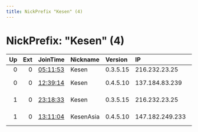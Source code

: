 ```yaml
---
title: NickPrefix "Kesen" (4)
---
```


# NickPrefix: "Kesen" (4)

|   Up |   Ext | JoinTime                                                                                            | Nickname   | Version   | IP              | AS               | CC   |   ORp |   Dirp | OS    | Contact                             |   eFamMembers |
|-----:|------:|:----------------------------------------------------------------------------------------------------|:-----------|:----------|:----------------|:-----------------|:-----|------:|-------:|:------|:------------------------------------|--------------:|
|    0 |     0 | [05:11:53](https://metrics.torproject.org/rs.html#details/FDB960FD3D79A14D89B7BC841D012FA2D1489190) | Kesen      | 0.3.5.15  | 216.232.23.25   | ASN852           | ca   |  9001 |   9030 | Linux | k@kesen.wang                        |             1 |
|    0 |     0 | [12:39:14](https://metrics.torproject.org/rs.html#details/19AD4C12B4D34E51DDEC99A92ACC30BE173F3EBF) | Kesen      | 0.4.5.10  | 137.184.83.239  | DIGITALOCEAN-ASN | us   |  9001 |      0 | Linux | tor@protonmail.ca                   |             1 |
|    1 |     0 | [23:18:33](https://metrics.torproject.org/rs.html#details/819906DE6AC48205FC66E541ABABF3D86CB845CF) | Kesen      | 0.3.5.15  | 216.232.23.25   | ASN852           | ca   |  9001 |   9030 | Linux | marmot-tracers dot 0d at icloud dot |             2 |
|    1 |     0 | [13:11:04](https://metrics.torproject.org/rs.html#details/0AEF7B5A7FC473EB1C11DD71E2D59E7BC287E166) | KesenAsia  | 0.4.5.10  | 147.182.249.233 | DIGITALOCEAN-ASN | us   |  9001 |   9030 | Linux | abuse@kesen.wang                    |             2 |
